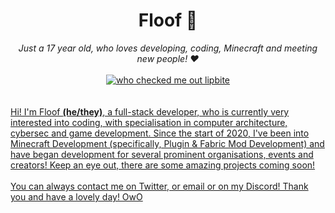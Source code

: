 <div align='center'>
  <h1>Floof 🧡</h1>
  <i>Just a 17 year old, who loves developing, coding, Minecraft and meeting new people! ❤️</i>

  <br>
  <br>
  <a href='https://discord.com/users/363983542889349120' target='_blank'>
  <img alt="who checked me out lipbite" src="https://komarev.com/ghpvc/?username=floofcat" />
  
</div>  
<br>
<br>
  Hi! I'm Floof <b>(he/they)</b>, a full-stack developer, who is currently very interested into coding, with specialisation in computer architecture, cybersec and game development. Since the start   of 2020, I've been into Minecraft Development (specifically, Plugin & Fabric Mod Development) and have began development for several prominent organisations, events     and creators! Keep an eye out, there are some amazing projects coming soon!
  <br>
  <br>
  You can always contact me on Twitter, or email or on my Discord! Thank you and have a lovely day! OwO
